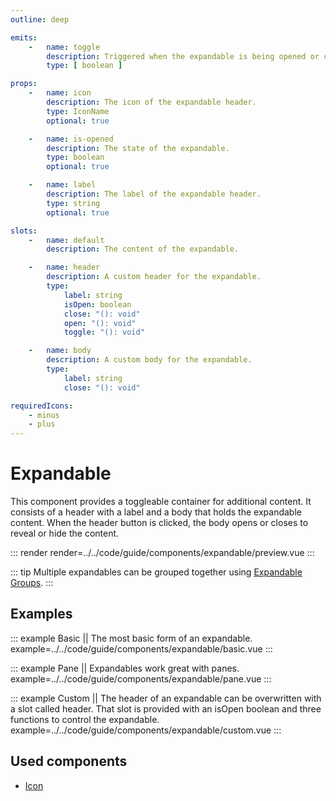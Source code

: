 ```yaml
---
outline: deep

emits:
    -   name: toggle
        description: Triggered when the expandable is being opened or closed.
        type: [ boolean ]

props:
    -   name: icon
        description: The icon of the expandable header.
        type: IconName
        optional: true

    -   name: is-opened
        description: The state of the expandable.
        type: boolean
        optional: true

    -   name: label
        description: The label of the expandable header.
        type: string
        optional: true

slots:
    -   name: default
        description: The content of the expandable.

    -   name: header
        description: A custom header for the expandable.
        type:
            label: string
            isOpen: boolean
            close: "(): void"
            open: "(): void"
            toggle: "(): void"

    -   name: body
        description: A custom body for the expandable.
        type:
            label: string
            close: "(): void"

requiredIcons:
    - minus
    - plus
---
```


# Expandable

This component provides a toggleable container for additional content. It consists of a header with a label and a body that holds the expandable content. When the header button is clicked, the body opens or closes to reveal or hide the content.

::: render
render=../../code/guide/components/expandable/preview.vue
:::

::: tip
Multiple expandables can be grouped together using [Expandable Groups](./expandable-group).
:::

<FrontmatterDocs/>

## Examples

::: example Basic || The most basic form of an expandable.
example=../../code/guide/components/expandable/basic.vue
:::

::: example Pane || Expandables work great with panes.
example=../../code/guide/components/expandable/pane.vue
:::

::: example Custom || The header of an expandable can be overwritten with a slot called header. That slot is provided with an isOpen boolean and three functions to control the expandable.
example=../../code/guide/components/expandable/custom.vue
:::

## Used components

- [Icon](./icon)
